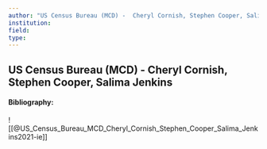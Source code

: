 ```yaml
---
author: "US Census Bureau (MCD) -  Cheryl Cornish, Stephen Cooper, Salima Jenkins"
institution:
field:
type:
---
```


## US Census Bureau (MCD) -  Cheryl Cornish, Stephen Cooper, Salima Jenkins
#### Bibliography:

![[@US_Census_Bureau_MCD_Cheryl_Cornish_Stephen_Cooper_Salima_Jenkins2021-ie]]